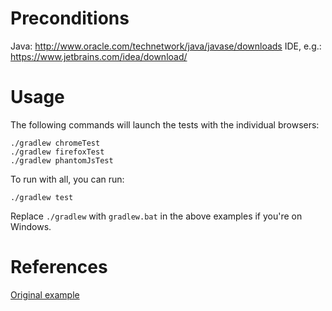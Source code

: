 


# Preconditions
Java: http://www.oracle.com/technetwork/java/javase/downloads
IDE, e.g.: https://www.jetbrains.com/idea/download/

# Usage

The following commands will launch the tests with the individual browsers:
    
    ./gradlew chromeTest
    ./gradlew firefoxTest
    ./gradlew phantomJsTest

To run with all, you can run:

    ./gradlew test

Replace `./gradlew` with `gradlew.bat` in the above examples if you're on Windows.

# References

[Original example](https://github.com/geb/geb-example-gradle)
